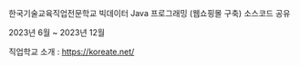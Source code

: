 한국기술교육직업전문학교 빅데이터 Java 프로그래밍 (웹쇼핑몰 구축) 소스코드 공유

2023년 6월 ~ 2023년 12월

직업학교 소개 : https://koreate.net/
